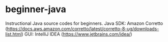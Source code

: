 # beginner-java
Instructional Java source codes for beginners.
Java SDK: Amazon Corretto (https://docs.aws.amazon.com/corretto/latest/corretto-8-ug/downloads-list.html)
GUI: IntelliJ IDEA (https://www.jetbrains.com/idea/)
